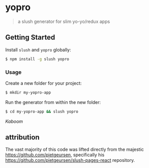 # yopro

> a slush generator for slim yo-yo/redux apps

## Getting Started

Install `slush` and `yopro` globally:

```bash
$ npm install -g slush yopro
```

### Usage

Create a new folder for your project:

```bash
$ mkdir my-yopro-app
```

Run the generator from within the new folder:

```bash
$ cd my-yopro-app && slush yopro
```

*Kaboom*

## attribution
The vast majority of this code was lifted directly from the majestic https://github.com/pietgeursen,
specifically his https://github.com/pietgeursen/slush-pages-react repository.
